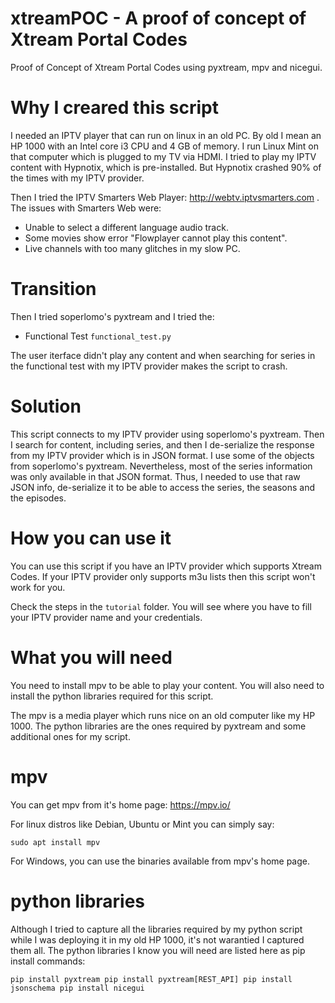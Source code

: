 # xtreamPOC - A proof of concept of Xtream Portal Codes
Proof of Concept of Xtream Portal Codes using pyxtream, mpv and nicegui.

# Why I creared this script
I needed an IPTV player that can run on linux in an old PC.
By old I mean an HP 1000 with an Intel core i3 CPU and 4 GB of memory.
I run Linux Mint on that computer which is plugged to my TV via HDMI.
I tried to play my IPTV content with Hypnotix, which is pre-installed.
But Hypnotix crashed 90% of the times with my IPTV provider.

Then I tried the IPTV Smarters Web Player: http://webtv.iptvsmarters.com . The issues with Smarters Web were:
* Unable to select a different language audio track.
* Some movies show error "Flowplayer cannot play this content".
* Live channels with too many glitches in my slow PC.

# Transition
Then I tried soperlomo's pyxtream and I tried the:

* Functional Test <code>functional_test.py</code>

The user iterface didn't play any content and when searching for
series in the functional test with my IPTV provider makes the
script to crash.

# Solution
This script connects to my IPTV provider using soperlomo's pyxtream.
Then I search for content, including series, and then I de-serialize the
response from my IPTV provider which is in JSON format. I use some of the objects from soperlomo's pyxtream.
Nevertheless, most of the series information was only available in that JSON format. Thus, I needed to use that raw JSON info, de-serialize it to be able to access the series, the seasons and the episodes. 

# How you can use it
You can use this script if you have an IPTV provider which supports Xtream Codes. If your IPTV provider only supports m3u lists then this script won't work for you.

Check the steps in the <code>tutorial</code> folder. You will see where you have to fill your IPTV provider name and your credentials.

# What you will need
You need to install mpv to be able to play your content.
You will also need to install the python libraries required for this script.

The mpv is a media player which runs nice on an old computer like my HP 1000.
The python libraries are the ones required by pyxtream and some additional ones for my script.

# mpv
You can get mpv from it's home page: https://mpv.io/

For linux distros like Debian, Ubuntu or Mint you can simply say:

<code>sudo apt install mpv
</code>

For Windows, you can use the binaries available from mpv's home page.

# python libraries
Although I tried to capture all the libraries required by my python script while I was deploying it in my old HP 1000, it's not warantied I captured them all.
The python libraries I know you will need are listed here as pip install commands:

<code>pip install pyxtream
pip install pyxtream[REST_API]
pip install jsonschema
pip install nicegui
</code>

